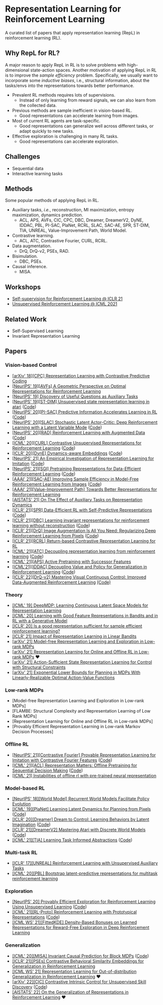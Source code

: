 # Representation Learning for Reinforcement Learning

A curated list of papers that apply representation learning (RepL) in reinforcement learning (RL).

## Why RepL for RL?

A major reason to apply RepL in RL is to solve problems with high-dimensional state-action spaces. Another motivation of applying RepL in RL is to improve the *sample efficiency* problem. Specifically, we usually want to incorporate some *inductive biases*, i.e., structural information, about the tasks/envs into the representations towards better performance.

- Prevalent RL methods requires lots of supervisions.
    - Instead of only learning from reward signals, we can also learn from the collected data.
- Previous methods are sample inefficient in vision-based RL.
    - Good representations can accelerate learning from images.
- Most of current RL agents are task-specific.
    - Good representations can generalize well across different tasks, or adapt quickly to new tasks.
- Effective exploration is challenging in many RL tasks.
    - Good representations can accelerate exploration.

## Challenges

- Sequential data
- Interactive learning tasks

## Methods

Some popular methods of applying RepL in RL.

- Auxiliary tasks, *i.e.*, reconstruction, MI maximization, entropy maximization, dynamics prediction.
  - ACL, APS, AVFs, CIC, CPC, DBC, Dreamer, DreamerV2, DyNE, IDDAC, PBL, PI-SAC, PlaNet, RCRL, SLAC, SAC-AE, SPR, ST-DIM, TIA, UNREAL, Value-Improvement Path, World Model.
- Contrastive learning.
  - ACL, ATC, Contrastive Fourier, CURL, RCRL. 
- Data augmentation.
  - DrQ, DrQ-v2, PSEs, RAD.
- Bisimulation.
  - DBC, PSEs.
- Causal inference.
  - MISA.

## Workshops

- [Self-supervision for Reinforcement Learning @ ICLR 21](https://sslrlworkshop.github.io/)
- [Unsupervised Reinforcement Learning @ ICML 2021](https://urlworkshop.github.io/)

##   Related Work

- Self-Supervised Learning
- Invariant Representation Learning

## Papers

### Vision-based Control

- [[arXiv' 18][CPC] Representation Learning with Contrastive Predictive Coding](https://arxiv.org/abs/1807.03748)
- [[NeurIPS' 19][AVFs] A Geometric Perspective on Optimal Representations for Reinforcement Learning](https://arxiv.org/abs/1901.11530)
- [[NeurIPS' 19] Discovery of Useful Questions as Auxiliary Tasks](https://arxiv.org/abs/1909.04607)
- [[NeurIPS' 19][ST-DIM] Unsupervised state representation learning in atari](https://arxiv.org/abs/1906.08226) ([Code](https://github.com/mila-iqia/atari-representation-learning))
- [[NeurIPS' 20][PI-SAC] Predictive Information Accelerates Learning in RL](https://arxiv.org/abs/2007.12401) ([Code](https://github.com/google-research/pisac))
- [[NeurIPS' 20][SLAC] Stochastic Latent Actor-Critic: Deep Reinforcement Learning with a Latent Variable Mode](https://arxiv.org/abs/1907.00953) ([Code](https://github.com/alexlee-gk/slac))
- [[NeurIPS' 20][RAD] Reinforcement Learning with Augmented Data](https://arxiv.org/abs/2004.14990) ([Code](https://github.com/MishaLaskin/rad))
- [[ICML' 20][CURL] Contrastive Unsupervised Representations for Reinforcement Learning](https://arxiv.org/abs/2004.04136) ([Code](https://www.github.com/MishaLaskin/curl))
- [[ICLR' 20][DynE] Dynamics-aware Embeddings](https://arxiv.org/abs/1908.09357) ([Code](https://github.com/dyne-submission/dynamics-aware-embeddings))
- [[NeurIPS' 21] An Empirical Investigation of Representation Learning for Imitation](https://openreview.net/forum?id=kBNhgqXatI) ([Code](https://github.com/HumanCompatibleAI/eirli))
- [[NeurIPS' 21][SGI] Pretraining Representations for Data-Efficient Reinforcement Learning](https://proceedings.neurips.cc/paper/2021/hash/69eba34671b3ef1ef38ee85caae6b2a1-Abstract.html) ([Code](https://github.com/mila-iqia/SGI))
- [[AAAI' 21][SAC-AE] Improving Sample Efficiency in Model-Free Reinforcement Learning from Images](https://arxiv.org/abs/1910.01741) ([Code](https://sites.google.com/view/sac-ae/home))
- [[AAAI' 21][Value-Improvement Path] Towards Better Representations for Reinforcement Learning](https://arxiv.org/abs/2006.02243)
- [[AISTATS' 21] On The Effect of Auxiliary Tasks on Representation Dynamics](https://arxiv.org/abs/2102.13089)
- [[ICLR' 21][SPR] Data-Efficient RL with Self-Predictive Representations](https://arxiv.org/abs/2007.05929) ([Code](https://github.com/mila-iqia/spr))
- [[ICLR' 21][DBC] Learning invariant representations for reinforcement learning without reconstruction](https://arxiv.org/abs/2006.10742) ([Code](https://github.com/facebookresearch/deep_bisim4control))
- [[ICLR' 21][DrQ] Image Augmentation Is All You Need: Regularizing Deep Reinforcement Learning from Pixels](https://arxiv.org/abs/2004.13649) ([Code](https://github.com/denisyarats/drq))
- [[ICLR' 21][RCRL] Return-based Contrastive Representation Learning for RL](https://arxiv.org/abs/2102.10960)
- [[ICML' 21][ATC] Decoupling representation learning from reinforcement learning](https://arxiv.org/abs/2009.08319) ([Code](https://github.com/astooke/rlpyt/tree/master/rlpyt/ul))
- [[ICML' 21][APS] Active Pretraining with Successor Features](http://proceedings.mlr.press/v139/liu21b.html)
- [[ICML'21][IDDAC] Decoupling Value and Policy for Generalization in Reinforcement Learning](https://arxiv.org/abs/2102.10330) ([Code](https://github.com/rraileanu/idaac))
- [[ICLR' 22][DrQ-v2] Mastering Visual Continuous Control: Improved Data-Augmented Reinforcement Learning](https://openreview.net/forum?id=_SJ-_yyes8) [(Code)](https://github.com/facebookresearch/drqv2)

### Theory

- [[ICML' 19] DeepMDP: Learning Continuous Latent Space Models for Representation Learning](https://arxiv.org/abs/1906.02736)
- [[ICML' 20] Learning with Good Feature Representations in Bandits and in RL with a Generative Model](https://arxiv.org/abs/1911.07676)
- [[ICLR' 20] Is a good representation sufficient for sample efficient reinforcement learning?](https://arxiv.org/abs/1910.03016)
- [[ICLR' 21] Impact of Representation Learning in Linear Bandits](https://arxiv.org/abs/2010.06531)
- [[arXiv' 21] Model-free Representation Learning and Exploration in Low-rank MDPs](https://arxiv.org/abs/2102.07035)
- [[arXiv' 21] Representation Learning for Online and Offline RL in Low-rank MDPs](https://arxiv.org/abs/2110.04652) :heart:
- [[arXiv' 21] Action-Sufficient State Representation Learning for Control with Structural Constraints](https://arxiv.org/abs/2110.05721)
- [[arXiv' 21] Exponential Lower Bounds for Planning in MDPs With Linearly-Realizable Optimal Action-Value Functions](https://arxiv.org/abs/2010.01374)

### Low-rank MDPs

- [Model-free Representation Learning and Exploration in Low-rank MDPs]
- [FLAMBE: Structural Complexity and Representation Learning of Low Rank MDPs]
- [Representation Learning for Online and Offline RL in Low-rank MDPs]
- [Provably Efficient Representation Learning in Low-rank Markov Decision Processes]

### Offline RL

- [[NeurIPS' 21][Contrastive Fourier] Provable Representation Learning for Imitation with Contrastive Fourier Features](https://arxiv.org/abs/2105.12272) ([Code](https://github.com/google-research/google-research/tree/master/rl_repr))
- [[ICML' 21][ACL] Representation Matters: Offline Pretraining for Sequential Decision Making](https://arxiv.org/abs/2102.05815) ([Code](https://github.com/google-research/google-research/tree/master/rl_repr))
- [[ICML' 21] Instabilities of offline rl with pre-trained neural representation](https://arxiv.org/abs/2103.04947)

### Model-based RL

- [[NeurIPS' 18][World Model] Recurrent World Models Facilitate Policy Evolution](https://arxiv.org/pdf/1809.01999.pdf)
- [[ICML' 19][PlaNet] Learning Latent Dynamics for Planning from Pixels](https://arxiv.org/abs/1811.04551) ([Code](https://github.com/google-research/planet))
- [[ICLR' 20][Dreamer] Dream to Control: Learning Behaviors by Latent Imagination](https://arxiv.org/abs/1912.01603) ([Code](https://github.com/google-research/dreamer))
- [[ICLR' 21][DreamerV2] Mastering Atari with Discrete World Models](https://arxiv.org/abs/2010.02193) ([Code](https://github.com/danijar/dreamerv2))
- [[ICML' 21][TIA] Learning Task Informed Abstractions](https://arxiv.org/abs/2106.15612) ([Code](https://xiangfu.co/tia))

### Multi-task RL

- [[ICLR' 17][UNREAL] Reinforcement Learning with Unsupervised Auxiliary Tasks](https://arxiv.org/abs/1611.05397)
- [[ICML' 20][PBL] Bootstrap latent-predictive representations for multitask reinforcement learning](https://arxiv.org/abs/2004.14646)

### Exploration

- [[NeurIPS' 20] Provably Efficient Exploration for Reinforcement Learning Using Unsupervised Learning](https://arxiv.org/abs/2003.06898) ([Code](https://github.com/FlorenceFeng/StateDecoding))
- [[ICML' 21][RL-Proto] Reinforcement Learning with Prototypical Representations](https://arxiv.org/abs/2102.11271) ([Code](https://github.com/denisyarats/proto))
- [[ICML WS' 21][FittedKDE] Density-Based Bonuses on Learned Representations for Reward-Free Exploration in Deep Reinforcement Learning](https://openreview.net/forum?id=vRSY3L4Rlhp)

### Generalization

- [[ICML' 20][MISA]  Invariant Causal Prediction for Block MDPs](https://arxiv.org/abs/2003.06016) ([Code](https://github.com/facebookresearch/icp-block-mdp))
- [[ICLR' 21][PSEs] Contrastive Behavioral Similarity Embeddings for Generalization in Reinforcement Learning](https://arxiv.org/abs/2101.05265)
- [[ICML WS' 21] Representation Learning for Out-of-distribution Generalization in Reinforcement Learning](https://openreview.net/forum?id=I8rHTlfITWC) :heart:
- [[arXiv' 22][CIC] Contrastive Intrinsic Control for Unsupervised Skill Discovery](https://arxiv.org/abs/2202.00161) ([Code](https://sites.google.com/view/cicrl/))
- [[AISTATS' 22] On the Generalization of Representations in Reinforcement Learning](https://arxiv.org/abs/2203.00543) :heart:

